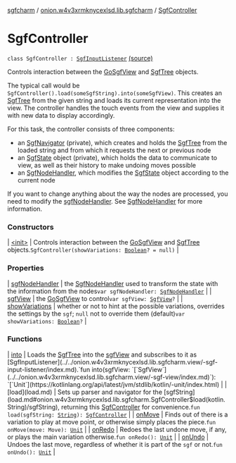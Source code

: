 [sgfcharm](../../index.md) / [onion.w4v3xrmknycexlsd.lib.sgfcharm](../index.md) / [SgfController](./index.md)

# SgfController

`class SgfController : `[`SgfInputListener`](../../onion.w4v3xrmknycexlsd.lib.sgfcharm.view/-sgf-input-listener/index.md) [(source)](https://github.com/w4v3/sgfcharm/tree/master/sgfcharm/src/main/java/onion/w4v3xrmknycexlsd/lib/sgfcharm/SgfController.kt#L49)

Controls interaction between the [GoSgfView](../../onion.w4v3xrmknycexlsd.lib.sgfcharm.view/-go-sgf-view/index.md) and [SgfTree](../../onion.w4v3xrmknycexlsd.lib.sgfcharm.parse/-sgf-tree/index.md) objects.

The typical call would be `SgfController().load(someSgfString).into(someSgfView)`. This creates an
[SgfTree](../../onion.w4v3xrmknycexlsd.lib.sgfcharm.parse/-sgf-tree/index.md) from the given string and loads its current representation into the view. The controller
handles the touch events from the view and supplies it with new data to display accordingly.

For this task, the controller consists of three components:

* an [SgfNavigator](../../onion.w4v3xrmknycexlsd.lib.sgfcharm.parse/-sgf-navigator/index.md) (private), which creates and holds the [SgfTree](../../onion.w4v3xrmknycexlsd.lib.sgfcharm.parse/-sgf-tree/index.md) from the loaded string and
from which it requests the next or previous node
* an [SgfState](../../onion.w4v3xrmknycexlsd.lib.sgfcharm.handle/-sgf-state/index.md) object (private), which holds the data to communicate to view, as well as their
history to make undoing moves possible
* an [SgfNodeHandler](../../onion.w4v3xrmknycexlsd.lib.sgfcharm.handle/-sgf-node-handler/index.md), which modifies the [SgfState](../../onion.w4v3xrmknycexlsd.lib.sgfcharm.handle/-sgf-state/index.md) object according to the current node

If you want to change anything about the way the nodes are processed, you need to modify the
[sgfNodeHandler](sgf-node-handler.md). See [SgfNodeHandler](../../onion.w4v3xrmknycexlsd.lib.sgfcharm.handle/-sgf-node-handler/index.md) for more information.

### Constructors

| [&lt;init&gt;](-init-.md) | Controls interaction between the [GoSgfView](../../onion.w4v3xrmknycexlsd.lib.sgfcharm.view/-go-sgf-view/index.md) and [SgfTree](../../onion.w4v3xrmknycexlsd.lib.sgfcharm.parse/-sgf-tree/index.md) objects.`SgfController(showVariations: `[`Boolean`](https://kotlinlang.org/api/latest/jvm/stdlib/kotlin/-boolean/index.html)`? = null)` |

### Properties

| [sgfNodeHandler](sgf-node-handler.md) | the [SgfNodeHandler](../../onion.w4v3xrmknycexlsd.lib.sgfcharm.handle/-sgf-node-handler/index.md) used to transform the state with the information from the nodes`var sgfNodeHandler: `[`SgfNodeHandler`](../../onion.w4v3xrmknycexlsd.lib.sgfcharm.handle/-sgf-node-handler/index.md) |
| [sgfView](sgf-view.md) | the [GoSgfView](../../onion.w4v3xrmknycexlsd.lib.sgfcharm.view/-go-sgf-view/index.md) to control`var sgfView: `[`SgfView`](../../onion.w4v3xrmknycexlsd.lib.sgfcharm.view/-sgf-view/index.md)`?` |
| [showVariations](show-variations.md) | whether or not to hint at the possible variations, overrides the settings by the `sgf`; `null` not to override them (default)`var showVariations: `[`Boolean`](https://kotlinlang.org/api/latest/jvm/stdlib/kotlin/-boolean/index.html)`?` |

### Functions

| [into](into.md) | Loads the [SgfTree](../../onion.w4v3xrmknycexlsd.lib.sgfcharm.parse/-sgf-tree/index.md) into the [sgfView](into.md#onion.w4v3xrmknycexlsd.lib.sgfcharm.SgfController$into(onion.w4v3xrmknycexlsd.lib.sgfcharm.view.SgfView)/sgfView) and subscribes to it as [SgfInputListener](../../onion.w4v3xrmknycexlsd.lib.sgfcharm.view/-sgf-input-listener/index.md).`fun into(sgfView: `[`SgfView`](../../onion.w4v3xrmknycexlsd.lib.sgfcharm.view/-sgf-view/index.md)`): `[`Unit`](https://kotlinlang.org/api/latest/jvm/stdlib/kotlin/-unit/index.html) |
| [load](load.md) | Sets up parser and navigator for the [sgfString](load.md#onion.w4v3xrmknycexlsd.lib.sgfcharm.SgfController$load(kotlin.String)/sgfString), returning this [SgfController](./index.md) for convenience.`fun load(sgfString: `[`String`](https://kotlinlang.org/api/latest/jvm/stdlib/kotlin/-string/index.html)`): `[`SgfController`](./index.md) |
| [onMove](on-move.md) | Finds out of there is a variation to play at move point, or otherwise simply places the piece.`fun onMove(move: Move): `[`Unit`](https://kotlinlang.org/api/latest/jvm/stdlib/kotlin/-unit/index.html) |
| [onRedo](on-redo.md) | Redoes the last undone move, if any, or plays the main variation otherwise.`fun onRedo(): `[`Unit`](https://kotlinlang.org/api/latest/jvm/stdlib/kotlin/-unit/index.html) |
| [onUndo](on-undo.md) | Undoes the last move, regardless of whether it is part of the `sgf` or not.`fun onUndo(): `[`Unit`](https://kotlinlang.org/api/latest/jvm/stdlib/kotlin/-unit/index.html) |

